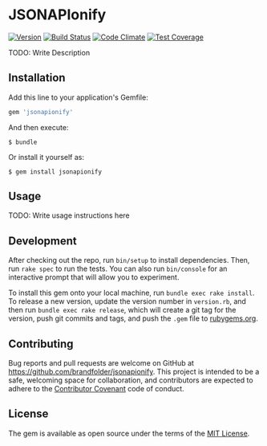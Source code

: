 # JSONAPIonify
[![Version](http://allthebadges.io/brandfolder/jsonapionify/badge_fury.png)](http://allthebadges.io/brandfolder/jsonapionify/badge_fury)
[![Build Status](http://allthebadges.io/brandfolder/jsonapionify/travis.png)](http://allthebadges.io/brandfolder/jsonapionify/travis)
[![Code Climate](http://allthebadges.io/brandfolder/jsonapionify/code_climate.png)](http://allthebadges.io/brandfolder/jsonapionify/code_climate)
[![Test Coverage](https://codeclimate.com/github/brandfolder/jsonapionify/badges/coverage.svg)](https://codeclimate.com/github/brandfolder/jsonapionify/coverage)

TODO: Write Description

## Installation

Add this line to your application's Gemfile:

```ruby
gem 'jsonapionify'
```

And then execute:

    $ bundle

Or install it yourself as:

    $ gem install jsonapionify

## Usage

TODO: Write usage instructions here

## Development

After checking out the repo, run `bin/setup` to install dependencies. Then, run `rake spec` to run the tests. You can also run `bin/console` for an interactive prompt that will allow you to experiment.

To install this gem onto your local machine, run `bundle exec rake install`. To release a new version, update the version number in `version.rb`, and then run `bundle exec rake release`, which will create a git tag for the version, push git commits and tags, and push the `.gem` file to [rubygems.org](https://rubygems.org).

## Contributing

Bug reports and pull requests are welcome on GitHub at https://github.com/brandfolder/jsonapionify. This project is intended to be a safe, welcoming space for collaboration, and contributors are expected to adhere to the [Contributor Covenant](contributor-covenant.org) code of conduct.


## License

The gem is available as open source under the terms of the [MIT License](http://opensource.org/licenses/MIT).

